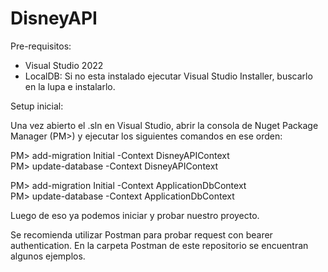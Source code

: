 # DisneyAPI

Pre-requisitos:
- Visual Studio 2022
- LocalDB:
    Si no esta instalado ejecutar Visual Studio Installer, buscarlo en la lupa e instalarlo.

Setup inicial:

Una vez abierto el .sln en Visual Studio, abrir la consola de Nuget Package Manager (PM>) y ejecutar los siguientes comandos en ese orden:

PM> add-migration Initial -Context DisneyAPIContext \
PM> update-database -Context DisneyAPIContext

PM> add-migration Initial -Context ApplicationDbContext \
PM> update-database -Context ApplicationDbContext

Luego de eso ya podemos iniciar y probar nuestro proyecto.

Se recomienda utilizar Postman para probar request con bearer authentication. En la carpeta Postman de este repositorio se encuentran algunos ejemplos.
